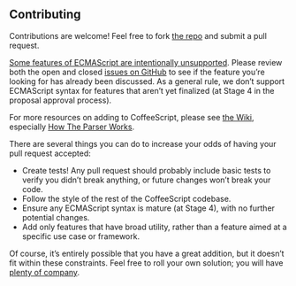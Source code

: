 ## Contributing

Contributions are welcome! Feel free to fork [the repo](http://github.com/jashkenas/coffeescript) and submit a pull request.

[Some features of ECMAScript are intentionally unsupported](#unsupported). Please review both the open and closed [issues on GitHub](http://github.com/jashkenas/coffeescript/issues) to see if the feature you’re looking for has already been discussed. As a general rule, we don’t support ECMAScript syntax for features that aren’t yet finalized (at Stage 4 in the proposal approval process).

For more resources on adding to CoffeeScript, please see [the Wiki](https://github.com/jashkenas/coffeescript/wiki/%5BHowto%5D-Hacking-on-the-CoffeeScript-Compiler), especially [How The Parser Works](https://github.com/jashkenas/coffeescript/wiki/%5BHowTo%5D-How-parsing-works).

There are several things you can do to increase your odds of having your pull request accepted:

  * Create tests! Any pull request should probably include basic tests to verify you didn’t break anything, or future changes won’t break your code.
  * Follow the style of the rest of the CoffeeScript codebase.
  * Ensure any ECMAScript syntax is mature (at Stage 4), with no further potential changes.
  * Add only features that have broad utility, rather than a feature aimed at a specific use case or framework.

Of course, it’s entirely possible that you have a great addition, but it doesn’t fit within these constraints. Feel free to roll your own solution; you will have [plenty of company](https://github.com/jashkenas/coffeescript/wiki/In-The-Wild).
